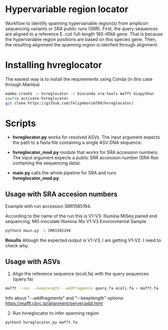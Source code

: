 # Hypervariable region locator

Workflow to identify spanning hypervariable region(s) from amplicon sequencing variants
or SRA public runs (SRR).
First, the query sequences are aligned to a reference E. coli full-length 16S rRNA gene. 
That is because the hypervariable region positions are based on this species gene.
Then, the resulting alignment the spanning region is idenfied through alignment.

# Installing hvreglocator

The easiest way is to install the requirements using Conda (in this case through Mamba)
```bash
mamba create -n hvreglocator -c bioconda sra-tools mafft biopython
source activate hvreglocator
git clone https://github.com/felipeborim789/hvreglocator/
```

# Scripts

- **hvreglocator.py** works for resolved ASVs. The input argument expects the path to a fasta file containing a single ASV DNA sequence.

- **hvreglocator_mod.py** module that works for SRA accession numbers. The input argument expects a public SRR accession number (SRA Run containing the sequencing data).

- **main.py** calls the whole pipeline for SRA and runs **hvreglocator_mod.py**.

## Usage with SRA accesion numbers

Example with run accession SRR1585194.

According to the name of the run this is V1-V3:
Illumina MiSeq paired end sequencing; M0-inoculate Illumina 16s V1-V3 Environmental Sample


```bash
python3 main.py -i SRR1585194
```

**Results**
Altough the expected output is V1-V3, I am getting V1-V2. I need to check why.


## Usage with ASVs

01. Align the reference sequence (ecoli.fa) with the query sequences (query.fa)
```bash
mafft --nuc --keeplength --addfragments query.fa ecoli.fa > mafft.fa
```
Info about "--addfragments" and "--keeplength" options: https://mafft.cbrc.jp/alignment/server/add.html

02. Run hvreglocator to infer spanning region
```bash
python3 hvreglocator.py mafft.fa
```
